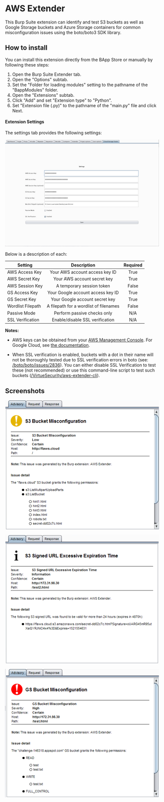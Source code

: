 # AWS Extender

This Burp Suite extension can identify and test S3 buckets as well as Google Storage buckets and Azure Storage containers for common misconfiguration issues using the boto/boto3 SDK library.


## How to install
You can install this extension directly from the BApp Store or manually by following these steps:

1. Open the Burp Suite Extender tab.
2. Open the "Options" subtab.
3. Set the "Folder for loading modules" setting to the pathname of the "BappModules" folder.
4. Open the "Extensions" subtab.
5. Click "Add" and set "Extension type" to "Python".
6. Set "Extension file (.py)" to the pathname of the "main.py" file and click Next. 


#### Extension Settings
The settings tab provides the following settings:

<a href="/screenshots/settings.png?raw=true" target="_blank"><img src="/screenshots/settings_thumb.png?raw=true" alt="Settings Tab"></a>

Below is a description of each:

| Setting   |      Description      |      Required      |
|----------|:-------------:|:-------------:|
| AWS Access Key |  Your AWS account access key ID |  True |
| AWS Secret Key |    Your AWS account secret key   |    True   |
| AWS Session Key | A temporary session token | False |
| GS Access Key | Your Google account access key ID | True |
| GS Secret Key | Your Google account secret key | True |
| Wordlist Filepath | A filepath for a wordlist of filenames | False |
| Passive Mode | Perform passive checks only | N/A |
| SSL Verification | Enable/disable SSL verification | N/A |

**Notes:**
* AWS keys can be obtained from your [AWS Management Console](https://console.aws.amazon.com/iam/home?#/security_credential). For Google Cloud, see [the documentation](https://cloud.google.com/storage/docs/migrating#keys).

* When SSL verification is enabled, buckets with a dot in their name will not be thoroughly tested due to SSL verification errors in boto (see: [/boto/boto/issues/2836](https://github.com/boto/boto/issues/2836)). You can either disable SSL Verification to test these (not recommended) or use this command-line script to test such buckets ([/VirtueSecurity/aws-extender-cli](https://github.com/VirtueSecurity/aws-extender-cli)).

## Screenshots
<a href="/screenshots/S3_bucket_misconfiguration.png?raw=true" target="_blank"><img src="/screenshots/S3_bucket_misconfiguration.png?raw=true" alt="S3 Bucket Misconfiguration"></a>

<a href="/screenshots/excessive_signed_url.png?raw=true" target="_blank"><img src="/screenshots/excessive_signed_url.png?raw=true" alt="S3 Signed URL Excessive Expiration Time"></a>

<a href="/screenshots/GS_bucket_misconfiguration.png?raw=true" target="_blank"><img src="/screenshots/GS_bucket_misconfiguration.png?raw=true" alt="GS Bucket Misconfiguration"></a>
